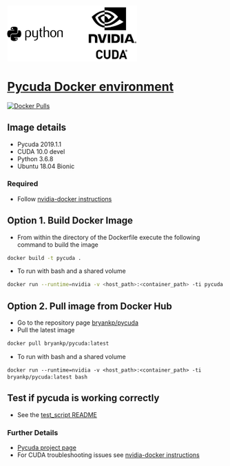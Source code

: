 <img src="https://raw.githubusercontent.com/KnowledgePending/Pycuda-Docker/master/images/pycuda.jpg" width ="60%">

# [Pycuda Docker environment](https://github.com/KnowledgePending/Pycuda-Docker)
[![Docker Pulls](https://img.shields.io/docker/pulls/bryankp/pycuda.svg)](https://hub.docker.com/r/bryankp/pycuda)
## Image details
* Pycuda 2019.1.1
* CUDA 10.0 devel
* Python 3.6.8
* Ubuntu 18.04 Bionic

### Required
* Follow [nvidia-docker instructions](https://github.com/NVIDIA/nvidia-docker)

## Option 1. Build Docker Image
* From within the directory of the Dockerfile execute the following command to build the image
```BASH
docker build -t pycuda .
```
* To run with bash and a shared volume
```BASH
docker run --runtime=nvidia -v <host_path>:<container_path> -ti pycuda:latest bash
```
## Option 2. Pull image from Docker Hub
* Go to the repository page [bryankp/pycuda](https://hub.docker.com/r/bryankp/pycuda)
* Pull the latest image
```BASH
docker pull bryankp/pycuda:latest
```
* To run with bash and a shared volume
```
docker run --runtime=nvidia -v <host_path>:<container_path> -ti bryankp/pycuda:latest bash
```
##  Test if pycuda is working correctly
* See the [test_script README](https://github.com/KnowledgePending/Pycuda-Docker/blob/master/test_script/README.md)
### Further Details
* [Pycuda project page](https://pypi.org/project/pycuda/)
* For CUDA troubleshooting issues see [nvidia-docker instructions](https://github.com/NVIDIA/nvidia-docker)
